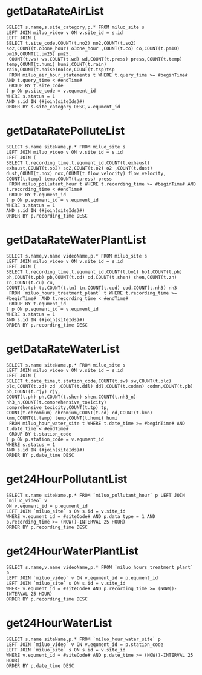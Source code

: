 getDataRateAirList
===
    
    SELECT s.name,s.site_category,p.* FROM miluo_site s
    LEFT JOIN miluo_video v ON v.site_id = s.id
    LEFT JOIN (
    SELECT t.site_code,COUNT(t.no2) no2,COUNT(t.so2) so2,COUNT(t.o3one_hour) o3one_hour ,COUNT(t.co) co,COUNT(t.pm10) pm10,COUNT(t.pm25) pm25,
     COUNT(t.ws) ws,COUNT(t.wd) wd,COUNT(t.press) press,COUNT(t.temp) temp,COUNT(t.humi) humi,COUNT(t.rain) rain,COUNT(t.noise)noise,COUNT(t.tsp)tsp
     FROM miluo_air_hour_statements t WHERE t.query_time >= #beginTime#  AND t.query_time < #endTime#
     GROUP BY t.site_code
    ) p ON p.site_code = v.equment_id
    WHERE s.status = 1
    AND s.id IN (#join(siteIds)#)
    ORDER BY s.site_category DESC,v.equment_id
    
getDataRatePolluteList
===

    SELECT s.name siteName,p.* FROM miluo_site s
    LEFT JOIN miluo_video v ON v.site_id = s.id
    LEFT JOIN (
    SELECT t.recording_time,t.equment_id,COUNT(t.exhaust) exhaust,COUNT(t.so2) so2,COUNT(t.o2) o2 ,COUNT(t.dust) dust,COUNT(t.nox) nox,COUNT(t.flow_velocity) flow_velocity,
    COUNT(t.temp) temp,COUNT(t.press) press
     FROM miluo_pollutant_hour t WHERE t.recording_time >= #beginTime# AND t.recording_time < #endTime#
     GROUP BY t.equment_id
    ) p ON p.equment_id = v.equment_id
    WHERE s.status = 1
    AND s.id IN (#join(siteIds)#)
    ORDER BY p.recording_time DESC
    
getDataRateWaterPlantList
===
    SELECT s.name,v.name videoName,p.* FROM miluo_site s
    LEFT JOIN miluo_video v ON v.site_id = s.id
    LEFT JOIN (
    SELECT t.recording_time,t.equment_id,COUNT(t.bo1) bo1,COUNT(t.ph) ph,COUNT(t.pb) pb,COUNT(t.cd) cd,COUNT(t.shen) shen,COUNT(t.zn) zn,COUNT(t.cu) cu,
    COUNT(t.tp) tp,COUNT(t.tn) tn,COUNT(t.cod) cod,COUNT(t.nh3) nh3
     FROM `miluo_hours_treatment_plant` t WHERE t.recording_time >= #beginTime#  AND t.recording_time < #endTime#
     GROUP BY t.equment_id
    ) p ON p.equment_id = v.equment_id
    WHERE s.status = 1
    AND s.id IN (#join(siteIds)#)
    ORDER BY p.recording_time DESC
    
getDataRateWaterList
===
    SELECT s.name siteName,p.* FROM miluo_site s
    LEFT JOIN miluo_video v ON v.site_id = s.id
    LEFT JOIN (
    SELECT t.date_time,t.station_code,COUNT(t.sw) sw,COUNT(t.plc) plc,COUNT(t.zd) zd ,COUNT(t.ddl) ddl,COUNT(t.codmn) codmn,COUNT(t.pb) pb,COUNT(t.rjy) rjy,
    COUNT(t.ph) ph,COUNT(t.shen) shen,COUNT(t.nh3_n) nh3_n,COUNT(t.comprehensive_toxicity) comprehensive_toxicity,COUNT(t.tp) tp,
    COUNT(t.chromium) chromium,COUNT(t.cd) cd,COUNT(t.kmn) kmn,COUNT(t.temp) temp,COUNT(t.humi) humi
     FROM miluo_hour_water_site t WHERE t.date_time >= #beginTime# AND t.date_time < #endTime#
     GROUP BY t.station_code
    ) p ON p.station_code = v.equment_id
    WHERE s.status = 1
    AND s.id IN (#join(siteIds)#)
    ORDER BY p.date_time DESC
    
get24HourPollutantList
===
    SELECT s.name siteName,p.* FROM `miluo_pollutant_hour` p LEFT JOIN `miluo_video` v
    ON v.equment_id = p.equment_id
    LEFT JOIN `miluo_site` s ON s.id = v.site_id
    WHERE v.equment_id = #siteCode# AND p.data_type = 1 AND p.recording_time >= (NOW()-INTERVAL 25 HOUR)
    ORDER BY p.recording_time DESC
    
get24HourWaterPlantList
===
    SELECT s.name,v.name videoName,p.* FROM `miluo_hours_treatment_plant` p 
    LEFT JOIN `miluo_video` v ON v.equment_id = p.equment_id
    LEFT JOIN `miluo_site` s ON s.id = v.site_id
    WHERE v.equment_id = #siteCode# AND p.recording_time >= (NOW()-INTERVAL 25 HOUR)
    ORDER BY p.recording_time DESC
    
get24HourWaterList
===
    SELECT s.name siteName,p.* FROM `miluo_hour_water_site` p 
    LEFT JOIN `miluo_video` v ON v.equment_id = p.station_code
    LEFT JOIN `miluo_site` s ON s.id = v.site_id
    WHERE v.equment_id = #siteCode# AND p.date_time >= (NOW()-INTERVAL 25 HOUR)
    ORDER BY p.date_time DESC 